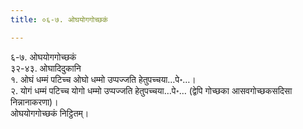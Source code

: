```yaml
---
title: ०६-७. ओघयोगगोच्छकं

---
```

६-७. ओघयोगगोच्छकं  
३२-४३. ओघादिदुकानि  
१. ओघं धम्मं पटिच्च ओघो धम्मो उप्पज्जति हेतुपच्चया…पे॰…।  
२. योगं धम्मं पटिच्च योगो धम्मो उप्पज्जति हेतुपच्चया…पे॰… (द्वेपि गोच्छका आसवगोच्छकसदिसा निन्नानाकरणा)।  
ओघयोगगोच्छकं निट्ठितम्।  